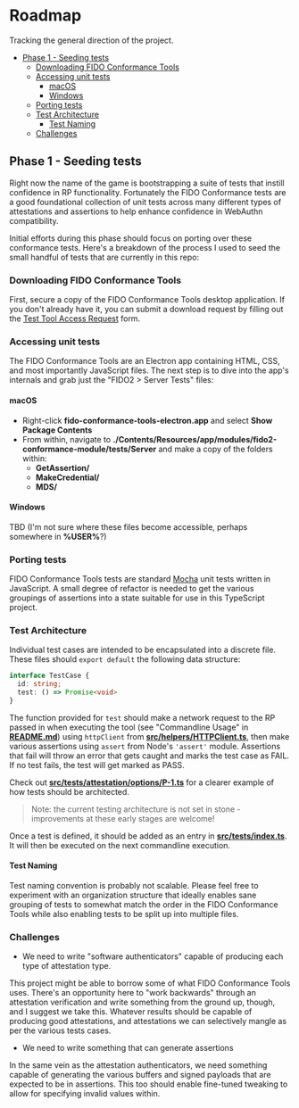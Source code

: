 <!-- omit in toc -->
# Roadmap

Tracking the general direction of the project.

- [Phase 1 - Seeding tests](#phase-1---seeding-tests)
  - [Downloading FIDO Conformance Tools](#downloading-fido-conformance-tools)
  - [Accessing unit tests](#accessing-unit-tests)
    - [macOS](#macos)
    - [Windows](#windows)
  - [Porting tests](#porting-tests)
  - [Test Architecture](#test-architecture)
    - [Test Naming](#test-naming)
  - [Challenges](#challenges)

## Phase 1 - Seeding tests

Right now the name of the game is bootstrapping a suite of tests that instill confidence in RP functionality. Fortunately the FIDO Conformance tests are a good foundational collection of unit tests across many different types of attestations and assertions to help enhance confidence in WebAuthn compatibility.

Initial efforts during this phase should focus on porting over these conformance tests. Here's a breakdown of the process I used to seed the small handful of tests that are currently in this repo:

### Downloading FIDO Conformance Tools

First, secure a copy of the FIDO Conformance Tools desktop application. If you don't already have it, you can submit a download request by filling out the [Test Tool Access Request](https://fidoalliance.org/test-tool-access-request/) form.

### Accessing unit tests

The FIDO Conformance Tools are an Electron app containing HTML, CSS, and most importantly JavaScript files. The next step is to dive into the app's internals and grab just the "FIDO2 > Server Tests" files:

#### macOS

- Right-click **fido-conformance-tools-electron.app** and select **Show Package Contents**
- From within, navigate to **./Contents/Resources/app/modules/fido2-conformance-module/tests/Server** and make a copy of the folders within:
  - **GetAssertion/**
  - **MakeCredential/**
  - **MDS/**

#### Windows

TBD (I'm not sure where these files become accessible, perhaps somewhere in **%USER%**?)

### Porting tests

FIDO Conformance Tools tests are standard [Mocha](https://mochajs.org/) unit tests written in JavaScript. A small degree of refactor is needed to get the various groupings of assertions into a state suitable for use in this TypeScript project.

### Test Architecture

Individual test cases are intended to be encapsulated into a discrete file. These files should `export default` the following data structure:

```ts
interface TestCase {
  id: string;
  test: () => Promise<void>
}
```

The function provided for `test` should make a network request to the RP passed in when executing the tool (see "Commandline Usage" in [**README.md**](./README.md)) using `httpClient` from [**src/helpers/HTTPClient.ts**](./src/helpers/HTTPClient.ts), then make various assertions using `assert` from Node's `'assert'` module. Assertions that fail will throw an error that gets caught and marks the test case as FAIL. If no test fails, the test will get marked as PASS.

Check out [**src/tests/attestation/options/P-1.ts**](./src/tests/attestation/options/P-1.ts) for a clearer example of how tests should be architected.

> Note: the current testing architecture is not set in stone - improvements at these early stages are welcome!

Once a test is defined, it should be added as an entry in [**src/tests/index.ts**](./src/tests/index.ts). It will then be executed on the next commandline execution.

#### Test Naming

Test naming convention is probably not scalable. Please feel free to experiment with an organization structure that ideally enables sane grouping of tests to somewhat match the order in the FIDO Conformance Tools while also enabling tests to be split up into multiple files.

### Challenges

- We need to write "software authenticators" capable of producing each type of attestation type.

This project might be able to borrow some of what FIDO Conformance Tools uses. There's an opportunity here to "work backwards" through an attestation verification and write something from the ground up, though, and I suggest we take this. Whatever results should be capable of producing good attestations, and attestations we can selectively mangle as per the various tests cases.

- We need to write something that can generate assertions

In the same vein as the attestation authenticators, we need something capable of generating the various buffers and signed payloads that are expected to be in assertions. This too should enable fine-tuned tweaking to allow for specifying invalid values within.
